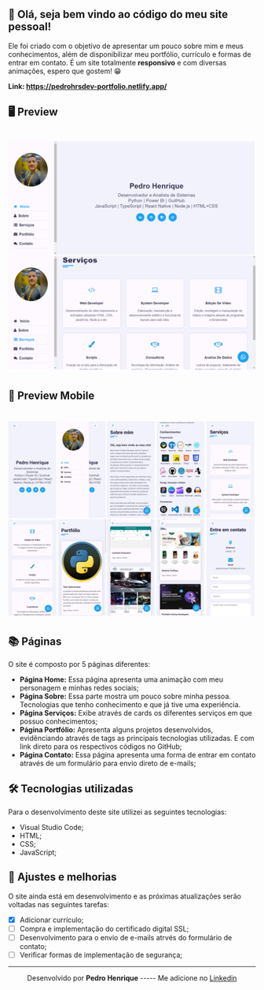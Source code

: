 
## 👋 Olá, seja bem vindo ao código do meu site pessoal!
Ele foi criado com o objetivo de apresentar um pouco sobre mim e meus conhecimentos, além de disponibilizar meu portfólio, currículo e formas de entrar em contato. 
É um site totalmente **responsivo** e com diversas animações, espero que gostem! 😁

**Link: https://pedrohrsdev-portfolio.netlify.app/**

## 🖥 Preview 
<h1 align="center">
   <img src="/imagens/icons/ViewsMyPortfolioDesktop.png" alt="Previw site"/>
</h1>


## 📱 Preview Mobile
<h1 align="center">
   <img src="/imagens/icons/ViewsMyPortfolio.png" alt="Previw Mobile"/>
</h1>

## 📚 Páginas 
O site é composto por 5 páginas diferentes:

- **Página Home:** Essa página apresenta uma animação com meu personagem e minhas redes sociais;
- **Página Sobre:** Essa parte mostra um pouco sobre minha pessoa. Tecnologias que tenho conhecimento e que já tive uma experiência.
- **Página Serviços:** Exibe através de cards os diferentes serviços em que possuo conhecimentos;
- **Página Portfólio:** Apresenta alguns projetos desenvolvidos, evidênciando através de tags as principais tecnologias utilizadas. E com link direto para os respectivos códigos no GitHub;
- **Página Contato:** Essa página apresenta uma forma de entrar em contato através de um formulário para envio direto de e-mails;

## 🛠 Tecnologias utilizadas
Para o desenvolvimento deste site utilizei as seguintes tecnologias:
- Visual Studio Code;
- HTML;
- CSS;
- JavaScript;

## 📌 Ajustes e melhorias
O site ainda está em desenvolvimento e as próximas atualizações serão voltadas nas seguintes tarefas:

- [x] Adicionar currículo;
- [ ] Compra e implementação do certificado digital SSL;
- [ ] Desenvolvimento para o envio de e-mails atrvés do formulário de contato;
- [ ] Verificar formas de implementação de segurança;  
---
<p align= center>
Desenvolvido por <strong>Pedro Henrique</strong>   -----   Me adicione no <a href="https://www.linkedin.com/in/pedrohrsdev/" target="_blank">Linkedin</a>
</p>